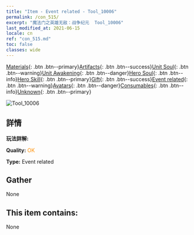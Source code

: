 ```yaml
---
title: "Item - Event related - Tool_10006"
permalink: /con_515/
excerpt: "魔法门之英雄无敌：战争纪元  Tool_10006"
last_modified_at: 2021-06-15
locale: cn
ref: "con_515.md"
toc: false
classes: wide
---
```

 [Materials](/ItemsCN/){: .btn .btn--primary}[Artifacts](/ItemsCN/Artifacts/){: .btn .btn--success}[Unit Soul](/ItemsCN/UnitSoul/){: .btn .btn--warning}[Unit Awakening](/ItemsCN/UnitAwakening/){: .btn .btn--danger}[Hero Soul](/ItemsCN/HeroSoul/){: .btn .btn--info}[Hero Skill](/ItemsCN/HeroSkill/){: .btn .btn--primary}[Gift](/ItemsCN/Gift/){: .btn .btn--success}[Event related](/ItemsCN/Events/){: .btn .btn--warning}[Avatars](/ItemsCN/Avatars/){: .btn .btn--danger}[Consumables](/ItemsCN/Consumables/){: .btn .btn--info}[Unknown](/ItemsCN/Unknown/){: .btn .btn--primary}

 ![Tool_10006](/images/t/i_10006.png)

## 詳情
 **玩法詳解:** 

 **Quality:** <span style="color: #FF8C00">OK</span>

 **Type:** Event related

## Gather

  None

## This item contains:

  None

